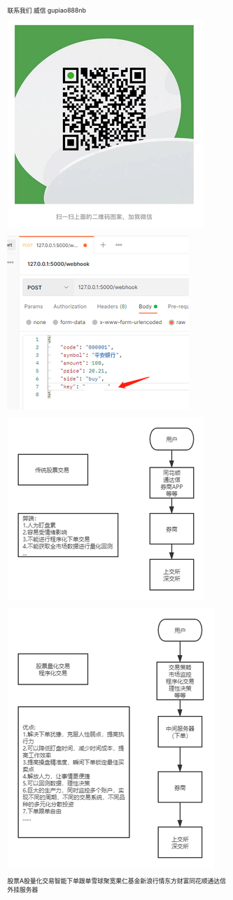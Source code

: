 
联系我们  威信 gupiao888nb


![Image text](https://raw.githubusercontent.com/ak4stock/ths_tdx_stock_xueqiu_jukuan/main/contact.png)  


![Image text](https://raw.githubusercontent.com/ak4stock/ths_tdx_stock_xueqiu_jukuan/main/xiadan.png)    

![Image text](https://github.com/ak4stock/ths_tdx_stock_xueqiu_jukuan/raw/main/order1.png)  

![Image text](https://github.com/ak4stock/ths_tdx_stock_xueqiu_jukuan/raw/main/order2.png)



  
  
股票A股量化交易智能下单跟单雪球聚宽果仁基金新浪行情东方财富同花顺通达信外挂服务器
